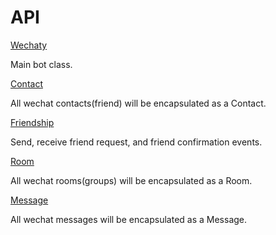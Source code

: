 
# API

[Wechaty](/api/wechaty)

Main bot class.

[Contact](/api/contact)

All wechat contacts(friend) will be encapsulated as a Contact.

[Friendship](/api/friendship)

Send, receive friend request, and friend confirmation events.

[Room](/api/room)

All wechat rooms(groups) will be encapsulated as a Room.

[Message](/api/message)

All wechat messages will be encapsulated as a Message.
